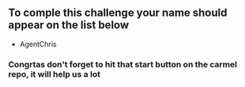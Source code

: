 ## To comple this challenge your name should appear on the list below
* AgentChris

### Congrtas don't forget to hit that start button on the carmel repo, it will help us a lot
